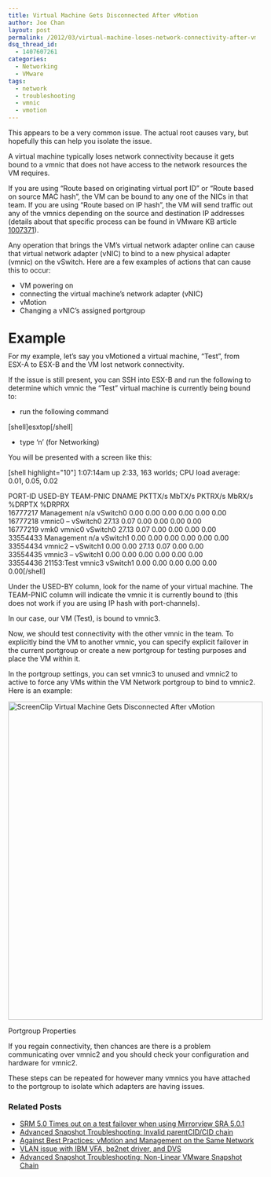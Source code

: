 ```yaml
---
title: Virtual Machine Gets Disconnected After vMotion
author: Joe Chan
layout: post
permalink: /2012/03/virtual-machine-loses-network-connectivity-after-vmotion/
dsq_thread_id:
  - 1407607261
categories:
  - Networking
  - VMware
tags:
  - network
  - troubleshooting
  - vmnic
  - vmotion
---
```

This appears to be a very common issue. The actual root causes vary, but hopefully this can help you isolate the issue.

A virtual machine typically loses network connectivity because it gets bound to a vmnic that does not have access to the network resources the VM requires.

If you are using &#8220;Route based on originating virtual port ID&#8221; or &#8220;Route based on source MAC hash&#8221;, the VM can be bound to any one of the NICs in that team. If you are using &#8220;Route based on IP hash&#8221;, the VM will send traffic out any of the vmnics depending on the source and destination IP addresses (details about that specific process can be found in VMware KB article <a title="Troubleshooting IP-Hash outbound NIC selection" href="http://kb.vmware.com/kb/1007371" onclick="javascript:_gaq.push(['_trackEvent','outbound-article','http://kb.vmware.com/kb/1007371']);" target="_blank">1007371</a>).

Any operation that brings the VM&#8217;s virtual network adapter online can cause that virtual network adapter (vNIC) to bind to a new physical adapter (vmnic) on the vSwitch. Here are a few examples of actions that can cause this to occur:

*   VM powering on
*   connecting the virtual machine&#8217;s network adapter (vNIC)
*   vMotion
*   Changing a vNIC&#8217;s assigned portgroup

# <span style="line-height: 18px;">Example</span>

For my example, let&#8217;s say you vMotioned a virtual machine, &#8220;Test&#8221;, from ESX-A to ESX-B and the VM lost network connectivity.

If the issue is still present, you can SSH into ESX-B and run the following to determine which vmnic the &#8220;Test&#8221; virtual machine is currently being bound to:

- run the following command

[shell]esxtop[/shell]

- type &#8216;n&#8217; (for Networking)

You will be presented with a screen like this:

[shell highlight="10"] 1:07:14am up 2:33, 163 worlds; CPU load average: 0.01, 0.05, 0.02

PORT-ID USED-BY TEAM-PNIC DNAME PKTTX/s MbTX/s PKTRX/s MbRX/s %DRPTX %DRPRX  
16777217 Management n/a vSwitch0 0.00 0.00 0.00 0.00 0.00 0.00  
16777218 vmnic0 &#8211; vSwitch0 27.13 0.07 0.00 0.00 0.00 0.00  
16777219 vmk0 vmnic0 vSwitch0 27.13 0.07 0.00 0.00 0.00 0.00  
33554433 Management n/a vSwitch1 0.00 0.00 0.00 0.00 0.00 0.00  
33554434 vmnic2 &#8211; vSwitch1 0.00 0.00 27.13 0.07 0.00 0.00  
33554435 vmnic3 &#8211; vSwitch1 0.00 0.00 0.00 0.00 0.00 0.00  
33554436 21153:Test vmnic3 vSwitch1 0.00 0.00 0.00 0.00 0.00 0.00[/shell]

Under the USED-BY column, look for the name of your virtual machine. The TEAM-PNIC column will indicate the vmnic it is currently bound to (this does not work if you are using IP hash with port-channels).

In our case, our VM (Test), is bound to vmnic3.

Now, we should test connectivity with the other vmnic in the team. To explicitly bind the VM to another vmnic, you can specify explicit failover in the current portgroup or create a new portgroup for testing purposes and place the VM within it.

In the portgroup settings, you can set vmnic3 to unused and vmnic2 to active to force any VMs within the VM Network portgroup to bind to vmnic2. Here is an example:

<div id="attachment_341" style="width: 528px" class="wp-caption alignnone">
  <a href="http://virtuallyhyper.com/wp-content/uploads/2012/03/ScreenClip.png" onclick="javascript:_gaq.push(['_trackEvent','outbound-article','http://virtuallyhyper.com/wp-content/uploads/2012/03/ScreenClip.png']);"><img class="size-full wp-image-341" title="Portgroup Properties" src="http://virtuallyhyper.com/wp-content/uploads/2012/03/ScreenClip.png" alt="ScreenClip Virtual Machine Gets Disconnected After vMotion" width="518" height="648" /></a><p class="wp-caption-text">
    Portgroup Properties
  </p>
</div>

If you regain connectivity, then chances are there is a problem communicating over vmnic2 and you should check your configuration and hardware for vmnic2.

These steps can be repeated for however many vmnics you have attached to the portgroup to isolate which adapters are having issues.

<div class="SPOSTARBUST-Related-Posts">
  <H3>
    Related Posts
  </H3>
  
  <ul class="entry-meta">
    <li class="SPOSTARBUST-Related-Post">
      <a title="SRM 5.0 Times out on a test failover when using Mirrorview SRA 5.0.1" href="http://virtuallyhyper.com/2012/08/srm-5-0-times-out-on-a-test-failover-when-using-mirrorview-sra-5-0-1/" onclick="javascript:_gaq.push(['_trackEvent','outbound-article','http://virtuallyhyper.com/2012/08/srm-5-0-times-out-on-a-test-failover-when-using-mirrorview-sra-5-0-1/']);" rel="bookmark">SRM 5.0 Times out on a test failover when using Mirrorview SRA 5.0.1</a>
    </li>
    <li class="SPOSTARBUST-Related-Post">
      <a title="Advanced Snapshot Troubleshooting: Invalid parentCID/CID chain" href="http://virtuallyhyper.com/2012/04/advanced-snapshot-troubleshooting-invalid-parentcidcid-chain/" onclick="javascript:_gaq.push(['_trackEvent','outbound-article','http://virtuallyhyper.com/2012/04/advanced-snapshot-troubleshooting-invalid-parentcidcid-chain/']);" rel="bookmark">Advanced Snapshot Troubleshooting: Invalid parentCID/CID chain</a>
    </li>
    <li class="SPOSTARBUST-Related-Post">
      <a title="Against Best Practices: vMotion and Management on the Same Network" href="http://virtuallyhyper.com/2012/04/against-best-practices-vmotion-and-management-on-the-same-network/" onclick="javascript:_gaq.push(['_trackEvent','outbound-article','http://virtuallyhyper.com/2012/04/against-best-practices-vmotion-and-management-on-the-same-network/']);" rel="bookmark">Against Best Practices: vMotion and Management on the Same Network</a>
    </li>
    <li class="SPOSTARBUST-Related-Post">
      <a title="VLAN issue with IBM VFA, be2net driver, and DVS" href="http://virtuallyhyper.com/2012/04/vlan-issue-with-ibm-vfa-be2net-driver-and-dvs/" onclick="javascript:_gaq.push(['_trackEvent','outbound-article','http://virtuallyhyper.com/2012/04/vlan-issue-with-ibm-vfa-be2net-driver-and-dvs/']);" rel="bookmark">VLAN issue with IBM VFA, be2net driver, and DVS</a>
    </li>
    <li class="SPOSTARBUST-Related-Post">
      <a title="Advanced Snapshot Troubleshooting: Non-Linear VMware Snapshot Chain" href="http://virtuallyhyper.com/2012/04/advanced-snapshot-troubleshooting-non-linear-vmware-snapshot-chain/" onclick="javascript:_gaq.push(['_trackEvent','outbound-article','http://virtuallyhyper.com/2012/04/advanced-snapshot-troubleshooting-non-linear-vmware-snapshot-chain/']);" rel="bookmark">Advanced Snapshot Troubleshooting: Non-Linear VMware Snapshot Chain</a>
    </li>
  </ul>
</div>

<p class="wp-flattr-button">
  <a class="FlattrButton" style="display:none;" href="http://virtuallyhyper.com/2012/03/virtual-machine-loses-network-connectivity-after-vmotion/" title=" Virtual Machine Gets Disconnected After vMotion" rev="flattr;uid:virtuallyhyper;language:en_GB;category:text;tags:network,troubleshooting,vmnic,vmotion,blog;button:compact;">Recently, I wrote up an article about VMware Snapshot Troubleshooting. In the article we discussed how to do some basic snapshot troubleshooting. Today, we will look a little deeper into...</a>
</p>